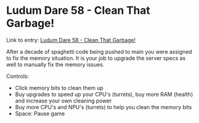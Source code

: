 # Ludum Dare 58 - Clean That Garbage!

Link to entry: [Ludum Dare 58 - Clean That Garbage!](https://ldjam.com/events/ludum-dare/58/clean-that-garbage)

After a decade of spaghetti code being pushed to main you were assigned to fix the memory situation. It is your job to upgrade the server specs as well to manually fix the memory issues.

Controls:
- Click memory bits to clean them up
- Buy upgrades to speed up your CPU's (turrets), buy more RAM (health) and increase your own cleaning power
- Buy more CPU's and NPU's (turrets) to help you clean the memory bits
- Space: Pause game
